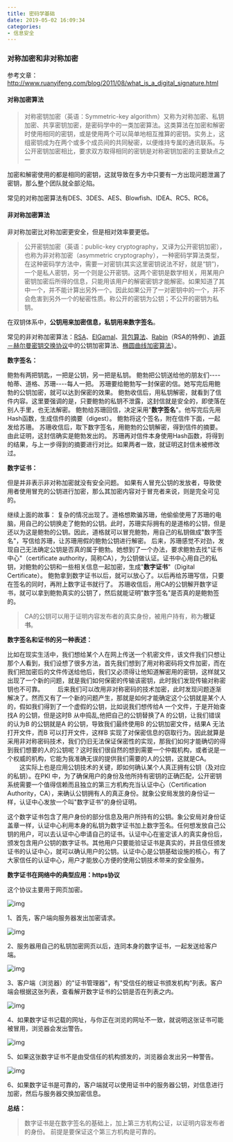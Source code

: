 ```yaml
---
title: 密码学基础
date: 2019-05-02 16:09:34
categories:
- 信息安全
---
```


### 对称加密和非对称加密

参考文章：
<http://www.ruanyifeng.com/blog/2011/08/what_is_a_digital_signature.html>

#### 对称加密算法

> 对称密钥加密（英语：Symmetric-key algorithm）又称为对称加密、私钥加密、共享密钥加密，是密码学中的一类加密算法。这类算法在加密和解密时使用相同的密钥，或是使用两个可以简单地相互推算的密钥。实务上，这组密钥成为在两个或多个成员间的共同秘密，以便维持专属的通讯联系。与公开密钥加密相比，要求双方取得相同的密钥是对称密钥加密的主要缺点之一

加密和解密使用的都是相同的密钥，这就导致在多方中只要有一方出现问题泄漏了密钥，那么整个团队就全部沦陷。

常见的对称加密算法有DES、3DES、AES、Blowfish、IDEA、RC5、RC6。



#### 非对称加密算法

非对称加密比对称加密更安全，但是相对效率要更低。

> 公开密钥加密（英语：public-key cryptography，又译为公开密钥加密），也称为非对称加密（asymmetric cryptography），一种密码学算法类型，在这种密码学方法中，需要一对密钥(其实这里密钥说法不好，就是“钥”)，一个是私人密钥，另一个则是公开密钥。这两个密钥是数学相关，用某用户密钥加密后所得的信息，只能用该用户的解密密钥才能解密。如果知道了其中一个，并不能计算出另外一个。因此如果公开了一对密钥中的一个，并不会危害到另外一个的秘密性质。称公开的密钥为公钥；不公开的密钥为私钥。

在双钥体系中，**公钥用来加密信息，私钥用来数字签名**。

常见的非对称加密算法：[RSA](https://zh.wikipedia.org/wiki/RSA%E5%8A%A0%E5%AF%86%E6%BC%94%E7%AE%97%E6%B3%95)、[ElGamal](https://zh.wikipedia.org/wiki/ElGamal)、[背包算法](https://zh.wikipedia.org/w/index.php?title=%E8%83%8C%E5%8C%85%E7%AE%97%E6%B3%95&action=edit&redlink=1)、[Rabin](https://zh.wikipedia.org/w/index.php?title=Rabin&action=edit&redlink=1)（RSA的特例）、[迪菲－赫尔曼密钥交换协议](https://zh.wikipedia.org/wiki/%E8%BF%AA%E8%8F%B2%EF%BC%8D%E8%B5%AB%E5%B0%94%E6%9B%BC%E5%AF%86%E9%92%A5%E4%BA%A4%E6%8D%A2%E5%8D%8F%E8%AE%AE)中的公钥加密算法、[椭圆曲线加密算法](https://zh.wikipedia.org/wiki/%E6%A4%AD%E5%9C%86%E6%9B%B2%E7%BA%BF%E5%8A%A0%E5%AF%86%E7%AE%97%E6%B3%95)）。

**数字签名：**

鲍勃有两把钥匙，一把是公钥，另一把是私钥。
鲍勃把公钥送给他的朋友们----帕蒂、道格、苏珊----每人一把。
苏珊要给鲍勃写一封保密的信。她写完后用鲍勃的公钥加密，就可以达到保密的效果。
鲍勃收信后，用私钥解密，就看到了信件内容。这里要强调的是，只要鲍勃的私钥不泄露，这封信就是安全的，即使落在别人手里，也无法解密。
鲍勃给苏珊回信，决定采用"**数字签名**"。他写完后先用Hash函数，生成信件的摘要（digest）。
鲍勃将这个签名，附在信件下面，一起发给苏珊。
苏珊收信后，取下数字签名，用鲍勃的公钥解密，得到信件的摘要。由此证明，这封信确实是鲍勃发出的。
苏珊再对信件本身使用Hash函数，将得到的结果，与上一步得到的摘要进行对比。如果两者一致，就证明这封信未被修改过。



**数字证书：**

但是并非表示非对称加密就没有安全问题。
如果有人冒充公钥的发放者，导致使用者使用冒充的公钥进行加密，那么其加密内容对于冒充者来说，则是完全可见的。

继续上面的故事：
复杂的情况出现了。道格想欺骗苏珊，他偷偷使用了苏珊的电脑，用自己的公钥换走了鲍勃的公钥。此时，苏珊实际拥有的是道格的公钥，但是还以为这是鲍勃的公钥。因此，道格就可以冒充鲍勃，用自己的私钥做成"数字签名"，写信给苏珊，让苏珊用假的鲍勃公钥进行解密。
后来，苏珊感觉不对劲，发现自己无法确定公钥是否真的属于鲍勃。她想到了一个办法，要求鲍勃去找"证书中心"（certificate authority，简称CA），为公钥做认证。证书中心用自己的私钥，对鲍勃的公钥和一些相关信息一起加密，生成"**数字证书**"（Digital Certificate）。
鲍勃拿到数字证书以后，就可以放心了。以后再给苏珊写信，只要在签名的同时，再附上数字证书就行了。
苏珊收信后，用CA的公钥解开数字证书，就可以拿到鲍勃真实的公钥了，然后就能证明"数字签名"是否真的是鲍勃签的。

> CA的公钥可以用于证明内容发布者的真实身份，被用户持有，称为**根证书**。



**数字签名和证书的另一种表述：**

比如在现实生活中，我们想给某个人在网上传送一个机密文件，该文件我们只想让那个人看到，我们设想了很多方法，首先我们想到了用对称密码将文件加密，而在我们把加密后的文件传送给他后，我们又必须得让他知道解密用的密钥，这样就又出现了一个新的问题，就是我们如何保密的传输该密钥，此时我们发现传输对称密钥也不可靠。
　　后来我们可以改用非对称密码的技术加密，此时发现问题逐渐解决了。然而又有了一个新的问题产生，那就是如何才能确定这个公钥就是某个人的，假如我们得到了一个虚假的公钥，比如说我们想传给A 一个文件，于是开始查找A 的公钥，但是这时B 从中捣乱,他把自己的公钥替换了A 的公钥，让我们错误的认为B 的公钥就是A 的公钥，导致我们最终使用B 的公钥加密文件，结果A 无法打开文件，而B 可以打开文件，这样B 实现了对保密信息的窃取行为。因此就算是采用非对称密码技术，我们仍旧无法保证保密性的实现，那我们如何才能确切的得到我们想要的人的公钥呢？这时我们很自然的想到需要一个仲裁机构，或者说是一个权威的机构，它能为我准确无误的提供我们需要的人的公钥，这就是CA。 
　　这实际上也是应用公钥技术的关键，即如何确认某个人真正拥有公钥（及对应的私钥）。在PKI 中，为了确保用户的身份及他所持有密钥的正确匹配，公开密钥系统需要一个值得信赖而且独立的第三方机构充当认证中心（Certification Authority，CA），来确认公钥拥有人的真正身份。就象公安局发放的身份证一样，认证中心发放一个叫"数字证书"的身份证明。 

​	这个数字证书包含了用户身份的部分信息及用户所持有的公钥。象公安局对身份证盖章一样，认证中心利用本身的私钥为数字证书加上数字签名。任何想发放自己公钥的用户，可以去认证中心申请自己的证书。认证中心在鉴定该人的真实身份后，颁发包含用户公钥的数字证书。其他用户只要能验证证书是真实的，并且信任颁发证书的认证中心，就可以确认用户的公钥。认证中心是公钥基础设施的核心，有了大家信任的认证中心，用户才能放心方便的使用公钥技术带来的安全服务。



**数字证书在网络中的典型应用：https协议**

这个协议主要用于网页加密。

![img](http://www.ruanyifeng.com/blogimg/asset/201108/bg2011080915.png)

1、首先，客户端向服务器发出加密请求。

![img](http://www.ruanyifeng.com/blogimg/asset/201108/bg2011080916.png)

2、服务器用自己的私钥加密网页以后，连同本身的数字证书，一起发送给客户端。

![img](http://www.ruanyifeng.com/blogimg/asset/201108/bg2011080917.png)

3、客户端（浏览器）的"证书管理器"，有"受信任的根证书颁发机构"列表。客户端会根据这张列表，查看解开数字证书的公钥是否在列表之内。

![img](http://www.ruanyifeng.com/blogimg/asset/201108/bg2011080918.png)

4、如果数字证书记载的网址，与你正在浏览的网址不一致，就说明这张证书可能被冒用，浏览器会发出警告。

![img](http://www.ruanyifeng.com/blogimg/asset/201108/bg2011080919.jpg)

5、如果这张数字证书不是由受信任的机构颁发的，浏览器会发出另一种警告。

![img](http://www.ruanyifeng.com/blogimg/asset/201108/bg2011080920.png)

6、如果数字证书是可靠的，客户端就可以使用证书中的服务器公钥，对信息进行加密，然后与服务器交换加密信息。



**总结：**

> 数字证书是在数字签名的基础上，加上第三方机构公证，以证明内容发布者的身份。
> 前提是要保证这个第三方机构是可靠的。

